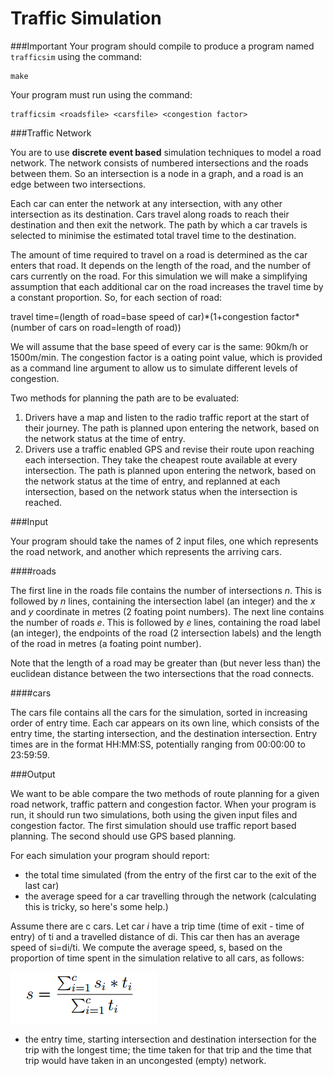 Traffic Simulation
==============

###Important
Your program should compile to produce a program named `trafficsim` using the command:

    make

Your program must run using the command:

    trafficsim <roadsfile> <carsfile> <congestion factor>

###Traffic Network

You are to use **discrete event based** simulation techniques to model a road network. The network consists of numbered intersections and the roads between them. So an intersection is a node in a graph, and a road is an edge between two intersections. 

Each car can enter the network at any intersection, with any other intersection as its destination. Cars travel along roads to reach their destination and then exit the network. The path by which a car travels is selected to minimise the estimated total travel time to the destination. 

The amount of time required to travel on a road is determined as the car enters that road. It depends on the length of the road, and the number of cars currently on the road. For this simulation we will make a simplifying assumption that each additional car on the road increases the travel time by a constant proportion. So, for each section of road:

travel time=(length of road=base speed of car)\*(1+congestion factor\*(number of cars on road=length of road))

We will assume that the base speed of every car is the same: 90km/h or 1500m/min. The congestion factor is a 
oating point value, which is provided as a command line argument to allow us to simulate different levels of congestion.

Two methods for planning the path are to be evaluated:

1. Drivers have a map and listen to the radio traffic report at the start of their journey. The path is planned upon entering the network, based on the network status at the time of entry.
2. Drivers use a traffic enabled GPS and revise their route upon reaching each intersection. They take the cheapest route available at every intersection. The path is planned upon entering the network, based on the network status at the time of entry, and replanned at each intersection, based on the network status when the intersection is reached.

###Input

Your program should take the names of 2 input files, one which represents the road network, and another which represents the arriving cars.

####roads

The first line in the roads file contains the number of intersections *n*. This is followed by *n* lines, containing the intersection label (an integer) and the *x* and *y* coordinate in metres (2 foating point numbers). The next line contains the number of roads *e*. This is followed by *e* lines, containing the road label (an integer), the endpoints of the road (2 intersection labels) and the length of the road in metres (a foating point number).

Note that the length of a road may be greater than (but never less than) the euclidean distance between the two intersections that the road connects.

####cars

The cars file contains all the cars for the simulation, sorted in increasing order of entry time. Each car appears on its own line, which consists of the entry time, the starting intersection, and the destination intersection. Entry times are in the format HH:MM:SS, potentially ranging from 00:00:00 to 23:59:59.

###Output

We want to be able compare the two methods of route planning for a given road network, traffic pattern and congestion factor. When your program is run, it should run two simulations, both using the given input files and congestion factor. The first simulation should use traffic report based planning. The second should use GPS based planning.

For each simulation your program should report:
+ the total time simulated (from the entry of the first car to the exit of the last car)
+ the average speed for a car travelling through the network (calculating this is tricky, so here's some
help.)

Assume there are c cars. Let car *i* have a trip time (time of exit - time of entry) of ti and a travelled distance of di. This car then has an average speed of si=di/ti. We compute the average speed, s, based on the proportion of time spent in the simulation relative to all cars, as follows:

![f](https://github.com/GoldOne/See-pei-pei/blob/master/fig_bed/average%20speed.png)
+  the entry time, starting intersection and destination intersection for the trip with the longest time;
the time taken for that trip and the time that trip would have taken in an uncongested (empty)
network.